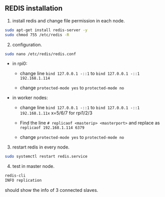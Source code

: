 ## REDIS installation
1. install redis and change file permission in each node.
~~~bash
sudo apt-get install redis-server -y
sudo chmod 755 /etc/redis -R
~~~

2. configuration.
~~~bash
sudo nano /etc/redis/redis.conf
~~~

- in rpi0:
    - change line `bind 127.0.0.1 -::1` to `bind 127.0.0.1 -::1 192.168.1.114`
        
    - change `protected-mode yes` to `protected-mode no`

- in worker nodes:
    - change line `bind 127.0.0.1 -::1` to `bind 127.0.0.1 -::1 192.168.1.11x` x=5/6/7 for rpi1/2/3

    - Find the line `# replicaof <masterip> <masterport>` and replace as `replicaof 192.168.1.114 6379`

    - change `protected-mode yes` to `protected-mode no`

3. restart redis in every node.
~~~bash
sudo systemctl restart redis.service
~~~

4. test in master node.
~~~bash
redis-cli
INFO replication
~~~
should show the info of 3 connected slaves.
